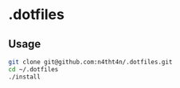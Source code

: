# .dotfiles

## Usage

```bash
git clone git@github.com:n4tht4n/.dotfiles.git
cd ~/.dotfiles
./install
```
